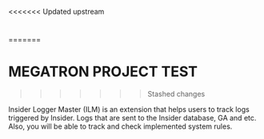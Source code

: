 <<<<<<< Updated upstream
# 
=======
# MEGATRON PROJECT TEST
>>>>>>> Stashed changes

Insider Logger Master (ILM) is an extension that helps users to track logs triggered by Insider. Logs that are sent to the Insider database, GA and etc. Also, you will be able to track and check implemented system rules.
